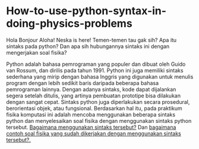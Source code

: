 # How-to-use-python-syntax-in-doing-physics-problems
Hola Bonjour Aloha! Neska is here! Temen-temen tau gak sih? Apa itu sintaks pada python? Dan apa sih hubungannya sintaks ini dengan mengerjakan soal fisika?


Python adalah bahasa pemrograman yang populer dan dibuat oleh Guido van Rossum, dan dirilis pada tahun 1991. 
Python ini juga memiliki sintaks sederhana yang mirip dengan bahasa Inggris yang digunakan untuk menulis program dengan lebih sedikit baris daripada beberapa bahasa pemrograman lainnya.
Dengan adanya sintaks, kode dapat dijalankan segera setelah ditulis, yang artinya pembuatan prototipe bisa dilakukan dengan sangat cepat.
Sintaks python juga diperlakukan secara prosedural, berorientasi objek, atau fungsional.
Berdasarkan hal itu, pada praktikum fisika komputasi ini adalah mencoba menggunakan beberapa sintaks python dan menyelesaikan soal fisika dengan menggunakan sintaks python tersebut. [Bagaimana menggunakan sintaks tersebut?](https://github.com/neskamutiaraistri/How-to-use-python-syntax-in-doing-physics-problems/blob/5dcb4dd74b12992f04c70549bdecfa28bfc27a9f/Tutorial_Sintaks_Python.ipynb) Dan [bagaimana contoh soal fisika yang sudah dikerjakan dengan menggunakan sintaks tersebut?.](https://github.com/neskamutiaraistri/How-to-use-python-syntax-in-doing-physics-problems/blob/5dcb4dd74b12992f04c70549bdecfa28bfc27a9f/Mengerjakan_Soal_Fisika.ipynb)
